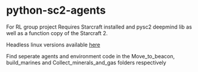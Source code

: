 # python-sc2-agents
For RL group project
Requires Starcraft installed and pysc2 deepmind lib as well as a function copy of the Starcraft 2. 

Headless linux versions available [here](https://github.com/Blizzard/s2client-proto)

Find seperate agents and environment code in the Move\_to\_beacon, build\_marines and Collect\_minerals\_and\_gas folders respectively  
